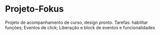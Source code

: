 # Projeto-Fokus
Projeto de acompanhamento de curso, design pronto. 
Tarefas: habilitar funções; 
Eventos de click;
Liberação e block de eventos e funcionalidades
